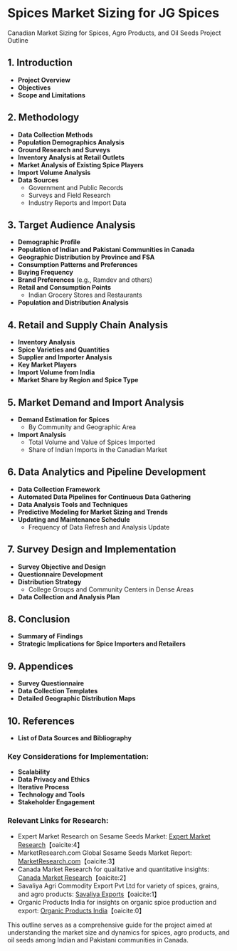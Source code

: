 
# Spices Market Sizing for JG Spices
Canadian Market Sizing for Spices, Agro Products, and Oil Seeds Project Outline

## 1. Introduction
- **Project Overview**
- **Objectives**
- **Scope and Limitations**

## 2. Methodology
- **Data Collection Methods**
- **Population Demographics Analysis**
- **Ground Research and Surveys**
- **Inventory Analysis at Retail Outlets**
- **Market Analysis of Existing Spice Players**
- **Import Volume Analysis**
- **Data Sources**
  - Government and Public Records
  - Surveys and Field Research
  - Industry Reports and Import Data

## 3. Target Audience Analysis
- **Demographic Profile**
- **Population of Indian and Pakistani Communities in Canada**
- **Geographic Distribution by Province and FSA**
- **Consumption Patterns and Preferences**
- **Buying Frequency**
- **Brand Preferences** (e.g., Ramdev and others)
- **Retail and Consumption Points**
  - Indian Grocery Stores and Restaurants
- **Population and Distribution Analysis**

## 4. Retail and Supply Chain Analysis
- **Inventory Analysis**
- **Spice Varieties and Quantities**
- **Supplier and Importer Analysis**
- **Key Market Players**
- **Import Volume from India**
- **Market Share by Region and Spice Type**

## 5. Market Demand and Import Analysis
- **Demand Estimation for Spices**
  - By Community and Geographic Area
- **Import Analysis**
  - Total Volume and Value of Spices Imported
  - Share of Indian Imports in the Canadian Market

## 6. Data Analytics and Pipeline Development
- **Data Collection Framework**
- **Automated Data Pipelines for Continuous Data Gathering**
- **Data Analysis Tools and Techniques**
- **Predictive Modeling for Market Sizing and Trends**
- **Updating and Maintenance Schedule**
  - Frequency of Data Refresh and Analysis Update

## 7. Survey Design and Implementation
- **Survey Objective and Design**
- **Questionnaire Development**
- **Distribution Strategy**
  - College Groups and Community Centers in Dense Areas
- **Data Collection and Analysis Plan**

## 8. Conclusion
- **Summary of Findings**
- **Strategic Implications for Spice Importers and Retailers**

## 9. Appendices
- **Survey Questionnaire**
- **Data Collection Templates**
- **Detailed Geographic Distribution Maps**

## 10. References
- **List of Data Sources and Bibliography**

### Key Considerations for Implementation:
- **Scalability**
- **Data Privacy and Ethics**
- **Iterative Process**
- **Technology and Tools**
- **Stakeholder Engagement**

### Relevant Links for Research:
- Expert Market Research on Sesame Seeds Market: [Expert Market Research](https://www.expertmarketresearch.com/reports/sesame-seeds-market)【oaicite:4】
- MarketResearch.com Global Sesame Seeds Market Report: [MarketResearch.com](https://www.marketresearch.com/)【oaicite:3】
- Canada Market Research for qualitative and quantitative insights: [Canada Market Research](https://canadamarketresearch.com/)【oaicite:2】
- Savaliya Agri Commodity Export Pvt Ltd for variety of spices, grains, and agro products: [Savaliya Exports](https://savaliyaexports.com/)【oaicite:1】
- Organic Products India for insights on organic spice production and export: [Organic Products India](https://www.viralspices.com/)【oaicite:0】

This outline serves as a comprehensive guide for the project aimed at understanding the market size and dynamics for spices, agro products, and oil seeds among Indian and Pakistani communities in Canada.